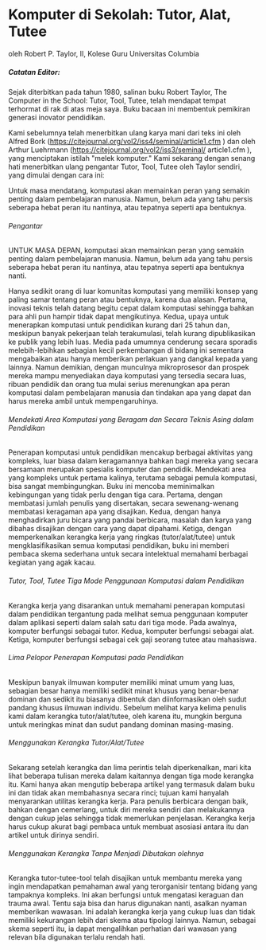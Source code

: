 # Komputer di Sekolah: Tutor, Alat, Tutee
oleh Robert P. Taylor, II, Kolese Guru Universitas Columbia

##### Catatan Editor:
Sejak diterbitkan pada tahun 1980, salinan buku Robert Taylor, The Computer in the School: Tutor, Tool, Tutee, telah mendapat tempat terhormat di rak di atas meja saya. Buku bacaan ini membentuk pemikiran generasi inovator pendidikan.

Kami sebelumnya telah menerbitkan ulang karya mani dari teks ini oleh Alfred Bork (https://citejournal.org/vol2/iss4/seminal/article1.cfm ) dan oleh Arthur Luehrmann (https://citejournal.org/vol2/iss3/seminal/ article1.cfm ), yang menciptakan istilah "melek komputer." Kami sekarang dengan senang hati menerbitkan ulang pengantar Tutor, Tool, Tutee oleh Taylor sendiri, yang dimulai dengan cara ini:

Untuk masa mendatang, komputasi akan memainkan peran yang semakin penting dalam pembelajaran manusia. Namun, belum ada yang tahu persis seberapa hebat peran itu nantinya, atau tepatnya seperti apa bentuknya.

###### Pengantar

UNTUK MASA DEPAN, komputasi akan memainkan peran yang semakin penting dalam pembelajaran manusia. Namun, belum ada yang tahu persis seberapa hebat peran itu nantinya, atau tepatnya seperti apa bentuknya nanti.

Hanya sedikit orang di luar komunitas komputasi yang memiliki konsep yang paling samar tentang peran atau bentuknya, karena dua alasan. Pertama, inovasi teknis telah datang begitu cepat dalam komputasi sehingga bahkan para ahli pun hampir tidak dapat mengikutinya. Kedua, upaya untuk menerapkan komputasi untuk pendidikan kurang dari 25 tahun dan, meskipun banyak pekerjaan telah terakumulasi, telah kurang dipublikasikan ke publik yang lebih luas. Media pada umumnya cenderung secara sporadis melebih-lebihkan sebagian kecil perkembangan di bidang ini sementara mengabaikan atau hanya memberikan perlakuan yang dangkal kepada yang lainnya. Namun demikian, dengan munculnya mikroprosesor dan prospek mereka mampu menyediakan daya komputasi yang tersedia secara luas, ribuan pendidik dan orang tua mulai serius merenungkan apa peran komputasi dalam pembelajaran manusia dan tindakan apa yang dapat dan harus mereka ambil untuk mempengaruhinya.

###### Mendekati Area Komputasi yang Beragam dan Secara Teknis Asing dalam Pendidikan

Penerapan komputasi untuk pendidikan mencakup berbagai aktivitas yang kompleks, luar biasa dalam keragamannya bahkan bagi mereka yang secara bersamaan merupakan spesialis komputer dan pendidik. Mendekati area yang kompleks untuk pertama kalinya, terutama sebagai pemula komputasi, bisa sangat membingungkan. Buku ini mencoba meminimalkan kebingungan yang tidak perlu dengan tiga cara. Pertama, dengan membatasi jumlah penulis yang disertakan, secara sewenang-wenang membatasi keragaman apa yang disajikan. Kedua, dengan hanya menghadirkan juru bicara yang pandai berbicara, masalah dan karya yang dibahas disajikan dengan cara yang dapat dipahami. Ketiga, dengan memperkenalkan kerangka kerja yang ringkas (tutor/alat/tutee) untuk mengklasifikasikan semua komputasi pendidikan, buku ini memberi pembaca skema sederhana untuk secara intelektual memahami berbagai kegiatan yang agak kacau.

###### Tutor, Tool, Tutee Tiga Mode Penggunaan Komputasi dalam Pendidikan

Kerangka kerja yang disarankan untuk memahami penerapan komputasi dalam pendidikan tergantung pada melihat semua penggunaan komputer dalam aplikasi seperti dalam salah satu dari tiga mode. Pada awalnya, komputer berfungsi sebagai tutor. Kedua, komputer berfungsi sebagai alat. Ketiga, komputer berfungsi sebagai cek gaji seorang tutee atau mahasiswa.

###### Lima Pelopor Penerapan Komputasi pada Pendidikan

Meskipun banyak ilmuwan komputer memiliki minat umum yang luas, sebagian besar hanya memiliki sedikit minat khusus yang benar-benar dominan dan sedikit itu biasanya dibentuk dan diinformasikan oleh sudut pandang khusus ilmuwan individu. Sebelum melihat karya kelima penulis kami dalam kerangka tutor/alat/tutee, oleh karena itu, mungkin berguna untuk meringkas minat dan sudut pandang dominan masing-masing.

###### Menggunakan Kerangka Tutor/Alat/Tutee

Sekarang setelah kerangka dan lima perintis telah diperkenalkan, mari kita lihat beberapa tulisan mereka dalam kaitannya dengan tiga mode kerangka itu. Kami hanya akan mengutip beberapa artikel yang termasuk dalam buku ini dan tidak akan membahasnya secara rinci; tujuan kami hanyalah menyarankan utilitas kerangka kerja. Para penulis berbicara dengan baik, bahkan dengan cemerlang, untuk diri mereka sendiri dan melakukannya dengan cukup jelas sehingga tidak memerlukan penjelasan. Kerangka kerja harus cukup akurat bagi pembaca untuk membuat asosiasi antara itu dan artikel untuk dirinya sendiri.

###### Menggunakan Kerangka Tanpa Menjadi Dibutakan olehnya

Kerangka tutor-tutee-tool telah disajikan untuk membantu mereka yang ingin mendapatkan pemahaman awal yang terorganisir tentang bidang yang tampaknya kompleks. Ini akan berfungsi untuk mengatasi keraguan dan trauma awal. Tentu saja bisa dan harus digunakan nanti, asalkan nyaman memberikan wawasan. Ini adalah kerangka kerja yang cukup luas dan tidak memiliki kekurangan lebih dari skema atau tipologi lainnya. Namun, sebagai skema seperti itu, ia dapat mengalihkan perhatian dari wawasan yang relevan bila digunakan terlalu rendah hati.
